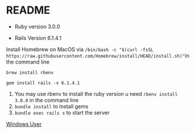 # README

* Ruby version 3.0.0

* Rails Version 6.1.4.1

Install Homebrew on MacOS via ```/bin/bash -c "$(curl -fsSL https://raw.githubusercontent.com/Homebrew/install/HEAD/install.sh)"```in the command line

```brew install rbenv```

```gem install rails -v 6.1.4.1```


1. You may use rbenv to install the ruby version u need ```rbenv install 3.0.0``` in the command line
2. ```bundle install``` to install gems
3. ```bundle exec rails s``` to start the server

[Windows User](https://gorails.com/setup/windows/10)
